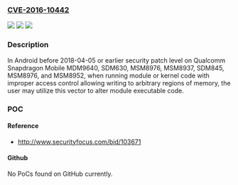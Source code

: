 ### [CVE-2016-10442](https://cve.mitre.org/cgi-bin/cvename.cgi?name=CVE-2016-10442)
![](https://img.shields.io/static/v1?label=Product&message=Snapdragon%20Mobile&color=blue)
![](https://img.shields.io/static/v1?label=Version&message=MDM9640%2C%20SDM630%2C%20MSM8976%2C%20MSM8937%2C%20SDM845%2C%20MSM8976%2C%20MSM8952%20&color=brightgreen)
![](https://img.shields.io/static/v1?label=Vulnerability&message=Code%20injection%20vulnerability%20when%20using%20kernel%20modules&color=brightgreen)

### Description

In Android before 2018-04-05 or earlier security patch level on Qualcomm Snapdragon Mobile MDM9640, SDM630, MSM8976, MSM8937, SDM845, MSM8976, and MSM8952, when running module or kernel code with improper access control allowing writing to arbitrary regions of memory, the user may utilize this vector to alter module executable code.

### POC

#### Reference
- http://www.securityfocus.com/bid/103671

#### Github
No PoCs found on GitHub currently.

